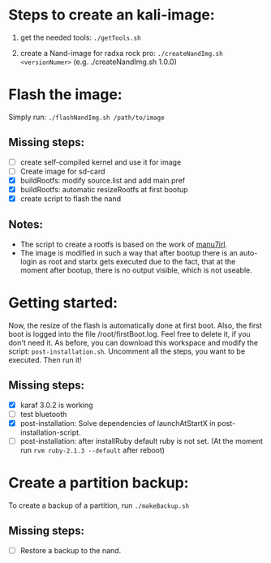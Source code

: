 Steps to create an kali-image:
==============================
1. get the needed tools: 
   `./getTools.sh`

2. create a Nand-image for radxa rock pro:
   `./createNandImg.sh <versionNumer>` (e.g. ./createNandImg.sh 1.0.0)

Flash the image:
================
Simply run: `./flashNandImg.sh /path/to/image`

Missing steps:
--------------
- [ ] create self-compiled kernel and use it for image
- [ ] Create image for sd-card
- [x] buildRootfs: modify source.list and add main.pref
- [x] buildRootfs: automatic resizeRootfs at first bootup
- [x] create script to flash the nand

Notes:
------
* The script to create a rootfs is based on the work of [manu7irl](https://github.com/manu7irl).
* The image is modified in such a way that after bootup there is an auto-login as root and startx gets executed due to the fact, that at the moment after bootup, there is no output visible, which is not useable.

Getting started:
================
Now, the resize of the flash is automatically done at first boot. Also, the first boot is logged into the file /root/firstBoot.log. Feel free to
delete it, if you don't need it. As before, you can download this workspace and modify the script: `post-installation.sh`. Uncomment all the steps, you want to be executed. Then run it!

Missing steps:
--------------
- [x] karaf 3.0.2 is working
- [ ] test bluetooth
- [x] post-installation: Solve dependencies of launchAtStartX in post-installation-script.
- [ ] post-installation: after installRuby default ruby is not set. (At the moment run `rvm ruby-2.1.3 --default` after reboot)

Create a partition backup:
==========================
To create a backup of a partition, run `./makeBackup.sh`

Missing steps:
--------------
- [ ] Restore a backup to the nand.

